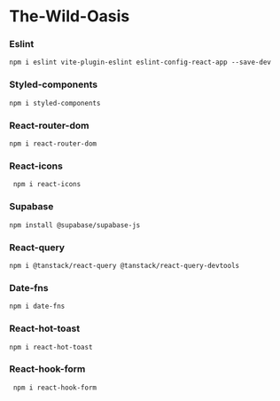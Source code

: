 # The-Wild-Oasis

### Eslint 
```
npm i eslint vite-plugin-eslint eslint-config-react-app --save-dev
```

### Styled-components
```
npm i styled-components
```

### React-router-dom
```
npm i react-router-dom
```

### React-icons
```
 npm i react-icons
```

### Supabase
```
npm install @supabase/supabase-js
```

### React-query
```
npm i @tanstack/react-query @tanstack/react-query-devtools
```

### Date-fns
```
npm i date-fns
```

### React-hot-toast
```
npm i react-hot-toast
```

### React-hook-form 
```
 npm i react-hook-form
```